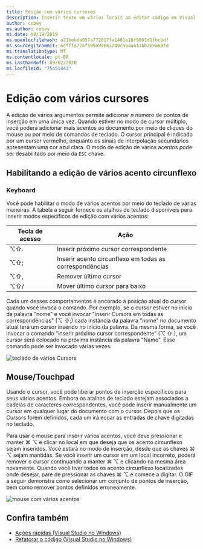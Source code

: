 ```yaml
---
title: Edição com vários cursores
description: Inserir texto em vários locais ao editar código em Visual Studio para Mac.
author: cobey
ms.author: cobey
ms.date: 08/19/2019
ms.openlocfilehash: a21bebda057a772017fa1481e18f9801d1fbcbdf
ms.sourcegitcommit: 6cfffa72af599a9d667249caaaa411bb28ea69fd
ms.translationtype: MT
ms.contentlocale: pt-BR
ms.lasthandoff: 09/02/2020
ms.locfileid: "75451443"
---
```

# <a name="multi-caret-editing"></a>Edição com vários cursores

A edição de vários argumentos permite adicionar _n_ número de pontos de inserção em uma única vez. Quando estiver no modo de cursor múltiplo, você poderá adicionar mais acentos ao documento por meio de cliques do mouse ou por meio de comandos de teclado. O cursor principal é indicado por um cursor vermelho, enquanto os sinais de interpolação secundários apresentam uma cor azul clara. O modo de edição de vários acentos pode ser desabilitado por meio da `ESC` chave.

## <a name="enabling-multi-caret-editing"></a>Habilitando a edição de vários acento circunflexo

### <a name="keyboard"></a>Keyboard

Você pode habilitar o modo de vários acentos por meio do teclado de várias maneiras. A tabela a seguir fornece os atalhos de teclado disponíveis para inserir modos específicos de edição com vários acentos:

| Tecla de acesso  | Ação                        | 
|---------| ------------------------------|
|  ⌥⇧.   | Inserir próximo cursor correspondente    | 
|  ⌥⇧;   | Inserir acento circunflexo em todas as correspondências | 
|  ⌥⇧,   | Remover último cursor             | 
|  ⌥⇧/   | Mover último cursor para baixo          | 

Cada um desses comportamentos é ancorado à posição atual do cursor quando você invoca o comando. Por exemplo, se o cursor estiver no início da palavra "nome" e você invocar "inserir Cursors em todas as correspondências" (⌥ ⇧;) cada instância da palavra "nome" no documento atual terá um cursor inserido no início da palavra. Da mesma forma, se você invocar o comando "inserir próximo cursor correspondente" (⌥ ⇧.), um cursor será colocado na próxima instância da palavra "Name". Esse comando pode ser invocado várias vezes.

![teclado de vários Cursors](media/multi-caret-keyboard.gif)

## <a name="mousetouchpad"></a>Mouse/Touchpad

Usando o cursor, você pode liberar pontos de inserção específicos para seus vários acentos. Embora os atalhos de teclado estejam associados a cadeias de caracteres correspondentes, você pode inserir manualmente um cursor em qualquer lugar do documento com o cursor. Depois que os Cursors forem definidos, cada um irá ecoar as entradas de chave digitadas no teclado.

Para usar o mouse para inserir vários acentos, você deve pressionar e manter ⌘ ⌥ e clicar no local em que deseja que os acento circunflexo sejam inseridos. Você estará no modo de inserção, desde que as chaves ⌘ ⌥ sejam mantidas. Se você inserir um cursor em um local incorreto, poderá remover o cursor continuando a manter ⌘ ⌥ e clicando na mesma área novamente. Quando você tiver todos os acento circunflexo localizados onde desejar, pare de pressionar as chaves ⌘ ⌥ e comece a digitar. O GIF a seguir demonstra como selecionar um conjunto de pontos de inserção, bem como remover pontos definidos erroneamente.

![mouse com vários acentos](media/multi-caret-mouse.gif)

## <a name="see-also"></a>Confira também

- [Ações rápidas (Visual Studio no Windows)](/visualstudio/ide/quick-actions)
- [Refatorar o código (Visual Studio no Windows)](/visualstudio/ide/refactoring-in-visual-studio)
